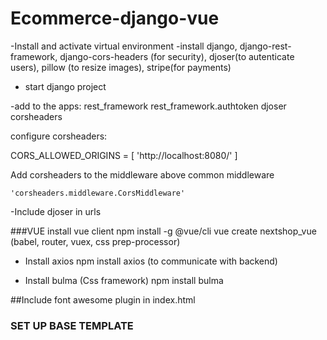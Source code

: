 # Ecommerce-django-vue

-Install and activate virtual environment
-install django, django-rest-framework, django-cors-headers (for security), djoser(to autenticate users), pillow (to resize images),
stripe(for payments)

- start django project

-add to the apps:
rest_framework
rest_framework.authtoken
djoser
corsheaders

configure corsheaders:

CORS_ALLOWED_ORIGINS = [
    'http://localhost:8080/'
]

Add corsheaders to the middleware above common middleware

    'corsheaders.middleware.CorsMiddleware'

-Include djoser in urls

###VUE
install vue client
    npm install -g @vue/cli
    vue create nextshop_vue (babel, router, vuex, css prep-processor)

- Install axios
    npm install axios (to communicate with backend)

- Install bulma (Css framework)
    npm install bulma 

##Include font awesome plugin in index.html

<link rel="stylesheet" href="https://cdnjs.cloudflare.com/ajax/libs/font-awesome/5.15.2/css/all.min.css">

### SET UP BASE TEMPLATE
























